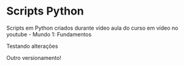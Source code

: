 # Scripts Python
 Scripts em Python criados durante vídeo aula do curso em vídeo no youtube - Mundo 1: Fundamentos

Testando alterações

Outro versionamento!